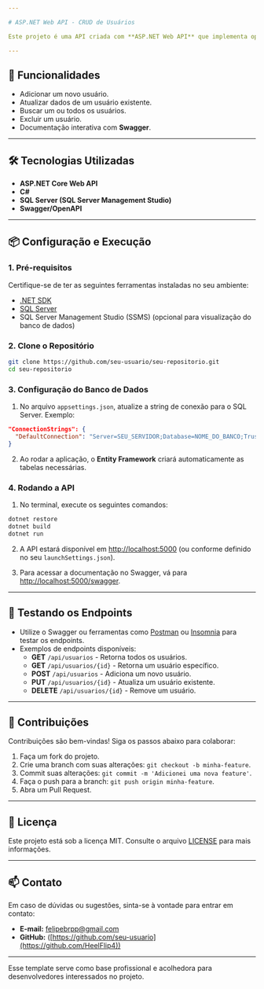 ```yaml
---

# ASP.NET Web API - CRUD de Usuários

Este projeto é uma API criada com **ASP.NET Web API** que implementa operações CRUD (Create, Read, Update e Delete) para gerenciamento de usuários. Ele utiliza **SQL Server** como banco de dados, com integração e criação automática de tabelas. A API também está documentada no **Swagger**, facilitando o uso e a integração com outras aplicações.

---
```


## 🚀 **Funcionalidades**

- Adicionar um novo usuário.
- Atualizar dados de um usuário existente.
- Buscar um ou todos os usuários.
- Excluir um usuário.
- Documentação interativa com **Swagger**.

---

## 🛠️ **Tecnologias Utilizadas**

- **ASP.NET Core Web API**
- **C#**
- **SQL Server (SQL Server Management Studio)**
- **Swagger/OpenAPI**

---

## 📦 **Configuração e Execução**

### 1. **Pré-requisitos**
Certifique-se de ter as seguintes ferramentas instaladas no seu ambiente:

- [.NET SDK](https://dotnet.microsoft.com/download)
- [SQL Server](https://www.microsoft.com/pt-br/sql-server/sql-server-downloads)
- SQL Server Management Studio (SSMS) (opcional para visualização do banco de dados)

### 2. **Clone o Repositório**

```bash
git clone https://github.com/seu-usuario/seu-repositorio.git
cd seu-repositorio
```

### 3. **Configuração do Banco de Dados**

1. No arquivo `appsettings.json`, atualize a string de conexão para o SQL Server. Exemplo:

```json
"ConnectionStrings": {
  "DefaultConnection": "Server=SEU_SERVIDOR;Database=NOME_DO_BANCO;Trusted_Connection=True;"
}
```

2. Ao rodar a aplicação, o **Entity Framework** criará automaticamente as tabelas necessárias.

### 4. **Rodando a API**

1. No terminal, execute os seguintes comandos:

```bash
dotnet restore
dotnet build
dotnet run
```

2. A API estará disponível em [http://localhost:5000](http://localhost:5000) (ou conforme definido no seu `launchSettings.json`).

3. Para acessar a documentação no Swagger, vá para [http://localhost:5000/swagger](http://localhost:5000/swagger).

---

## 🔄 **Testando os Endpoints**

- Utilize o Swagger ou ferramentas como [Postman](https://www.postman.com/) ou [Insomnia](https://insomnia.rest/) para testar os endpoints.
- Exemplos de endpoints disponíveis:
  - **GET** `/api/usuarios` - Retorna todos os usuários.
  - **GET** `/api/usuarios/{id}` - Retorna um usuário específico.
  - **POST** `/api/usuarios` - Adiciona um novo usuário.
  - **PUT** `/api/usuarios/{id}` - Atualiza um usuário existente.
  - **DELETE** `/api/usuarios/{id}` - Remove um usuário.

---

## 🤝 **Contribuições**

Contribuições são bem-vindas! Siga os passos abaixo para colaborar:

1. Faça um fork do projeto.
2. Crie uma branch com suas alterações: `git checkout -b minha-feature`.
3. Commit suas alterações: `git commit -m 'Adicionei uma nova feature'`.
4. Faça o push para a branch: `git push origin minha-feature`.
5. Abra um Pull Request.

---

## 📄 **Licença**

Este projeto está sob a licença MIT. Consulte o arquivo [LICENSE](LICENSE) para mais informações.

---

## 📫 **Contato**

Em caso de dúvidas ou sugestões, sinta-se à vontade para entrar em contato:

- **E-mail:** felipebrpp@gmail.com
- **GitHub:** ([https://github.com/seu-usuario](https://github.com/HeelFlip4))

--- 

Esse template serve como base profissional e acolhedora para desenvolvedores interessados no projeto.
